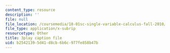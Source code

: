 ```yaml
---
content_type: resource
description: ''
file: null
file_location: /coursemedia/18-01sc-single-variable-calculus-fall-2010/b25421395d41d8cb6b6c977fe858b47b_-MI0b4h3rS0.srt
file_type: application/x-subrip
resourcetype: Other
title: 3play caption file
uid: b2542139-5d41-d8cb-6b6c-977fe858b47b
---
```

